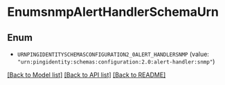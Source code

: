 # EnumsnmpAlertHandlerSchemaUrn

## Enum


* `URNPINGIDENTITYSCHEMASCONFIGURATION2_0ALERT_HANDLERSNMP` (value: `"urn:pingidentity:schemas:configuration:2.0:alert-handler:snmp"`)


[[Back to Model list]](../README.md#documentation-for-models) [[Back to API list]](../README.md#documentation-for-api-endpoints) [[Back to README]](../README.md)


